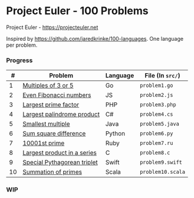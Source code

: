 # Project Euler - 100 Problems

Project Euler - https://projecteuler.net

Inspired by https://github.com/jaredkrinke/100-languages. One language per problem.

### Progress

| #   | Problem                                                           | Language | File (In `src/`)  |
| --- | ----------------------------------------------------------------- | -------- | ----------------- |
| 1   | [Multiples of 3 or 5](https://projecteuler.net/problem=1)         | Go       | `problem1.go`     |
| 2   | [Even Fibonacci numbers](https://projecteuler.net/problem=2)      | JS       | `problem2.js`     |
| 3   | [Largest prime factor](https://projecteuler.net/problem=3)        | PHP      | `problem3.php`    |
| 4   | [Largest palindrome product](https://projecteuler.net/problem=4)  | C#       | `problem4.cs`     |
| 5   | [Smallest multiple](https://projecteuler.net/problem=5)           | Java     | `problem5.java`   |
| 6   | [Sum square difference](https://projecteuler.net/problem=6)       | Python   | `problem6.py`     |
| 7   | [10001st prime](https://projecteuler.net/problem=7)               | Ruby     | `problem7.ru`     |
| 8   | [Largest product in a series](https://projecteuler.net/problem=8) | C        | `problem8.c`      |
| 9   | [Special Pythagorean triplet](https://projecteuler.net/problem=9) | Swift    | `problem9.swift`  |
| 10  | [Summation of primes](https://projecteuler.net/problem=10)        | Scala    | `problem10.scala` |

### WIP
